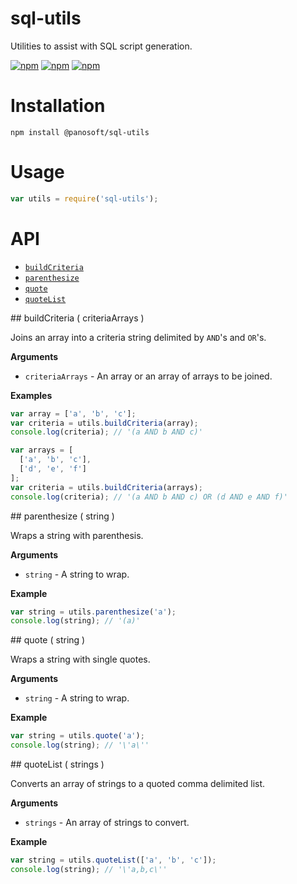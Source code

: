 # sql-utils

Utilities to assist with SQL script generation.

[![npm](https://img.shields.io/npm/v/@panosoft/sql-utils.svg)]()
[![npm](https://img.shields.io/npm/l/@panosoft/sql-utils.svg)]()
[![npm](https://img.shields.io/npm/dm/@panosoft/sql-utils.svg)]()

# Installation

```
npm install @panosoft/sql-utils
```

# Usage

```js
var utils = require('sql-utils');
```

# API

- [`buildCriteria`](#buildCriteria)
- [`parenthesize`](#parenthesize)
- [`quote`](#quote)
- [`quoteList`](#quoteList)

<a name="buildCriteria"/>
## buildCriteria ( criteriaArrays )

Joins an array into a criteria string delimited by `AND`'s and `OR`'s.

__Arguments__

- `criteriaArrays` - An array or an array of arrays to be joined.

__Examples__

```js
var array = ['a', 'b', 'c'];
var criteria = utils.buildCriteria(array);
console.log(criteria); // '(a AND b AND c)'
```

```js
var arrays = [
  ['a', 'b', 'c'],
  ['d', 'e', 'f']
];
var criteria = utils.buildCriteria(arrays);
console.log(criteria); // '(a AND b AND c) OR (d AND e AND f)'
```

<a name="parenthesize"/>
## parenthesize ( string )

Wraps a string with parenthesis.

__Arguments__

- `string` - A string to wrap.

__Example__

```js
var string = utils.parenthesize('a');
console.log(string); // '(a)'
```

<a name="quote"/>
## quote ( string )

Wraps a string with single quotes.

__Arguments__

- `string` - A string to wrap.

__Example__

```js
var string = utils.quote('a');
console.log(string); // '\'a\''
```

<a name="quoteList"/>
## quoteList ( strings )

Converts an array of strings to a quoted comma delimited list.

__Arguments__

- `strings` - An array of strings to convert.

__Example__

```js
var string = utils.quoteList(['a', 'b', 'c']);
console.log(string); // '\'a,b,c\''
```
